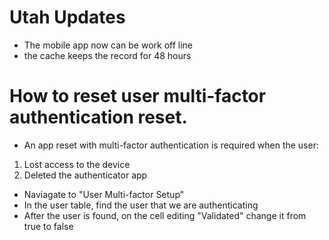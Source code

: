 # Utah Updates
- The mobile app now can be work off line
- the cache keeps the record for 48 hours

# How to reset user multi-factor authentication reset. 

- An app reset with multi-factor authentication is required when the user:
 1. Lost access to the device
 2. Deleted the authenticator app

- Naviagate to "User Multi-factor Setup" 
- In the user table, find the user that we are authenticating
- After the user is found, on the cell editing "Validated" change it from true to false
